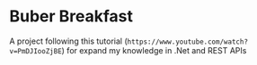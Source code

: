 # Buber Breakfast

A project following this tutorial (`https://www.youtube.com/watch?v=PmDJIooZjBE`) for expand my knowledge in .Net and REST APIs